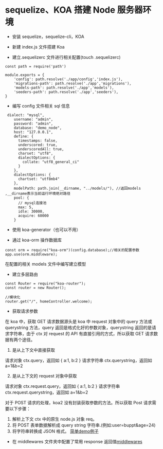# sequelize、KOA 搭建 Node 服务器环境

- 安装 sequelize，sequelize-cli，KOA

- 新建 index.js 文件搭建 Koa

- 建立.sequelizerc 文件进行相关配置(touch .sequelizerc)

```
const path = require('path')

module.exports = {
    'config': path.resolve('./app/config','index.js'),
    'migrations-path': path.resolve('./app','migrations'),
    'models-path': path.resolve('./app','models'),
    'seeders-path': path.resolve('./app','seeders'),
}
```

- 编写 config 文件相关 sql 信息

```
 dialect: "mysql",
    username: "admin",
    password: "admin",
    database: "demo_node",
    host: "127.0.0.1",
    define: {
      timestamps: false,
      underscored: true,
      underscoredAll: true,
      charset: "utf8",
      dialectOptions: {
        collate: "utf8_general_ci"
      }
    },
    dialectOptions: {
      chartset: "utf8mb4"
    },
    modelPath: path.join(__dirname, "../models/"), //返回models  ,__dirname表示当前运行环境绝对路径
    pool: {
      // mysql连接池
      max: 5,
      idle: 30000,
      acquire: 60000
    }
```

- 使用 koa-generator（也可以不用）

- 通过 koa-orm 操作数据库

```
const orm = require("koa-orm")(config.database);//相关的配置参数
app.use(orm.middleware);
```

在配置的相关 models 文件中编写建立模型

- 建立多层路由

```
const Router = require("koa-router");
const router = new Router();

//模块化
router.get("/", homeController.welcome);
```

- 获取请求参数

在 koa 中，获取 GET 请求数据源头是 koa 中 request 对象中的 query 方法或 querystring 方法，query 返回是格式化好的参数对象，querystring 返回的是请求字符串，由于 ctx 对 request 的 API 有直接引用的方式，所以获取 GET 请求数据有两个途径。

1. 是从上下文中直接获取

请求对象 ctx.query，返回如 { a:1, b:2 }
请求字符串 ctx.querystring，返回如 a=1&b=2

2. 是从上下文的 request 对象中获取

请求对象 ctx.request.query，返回如 { a:1, b:2 }
请求字符串 ctx.request.querystring，返回如 a=1&b=2

对于 POST 请求的处理，koa2 没有封装获取参数的方法。所以获取 Post 请求需要以下步骤：

1. 解析上下文 ctx 中的原生 node.js 对象 req。
2. 将 POST 表单数据解析成 query string 字符串.(例如:user=buppt&age=24)
3. 将字符串转换成 JSON 格式。
[简单demo例子](./demo5.js)
- 在 middlewares 文件夹中配置了常用 response 返回值[middlewares](./app/middlewares)
